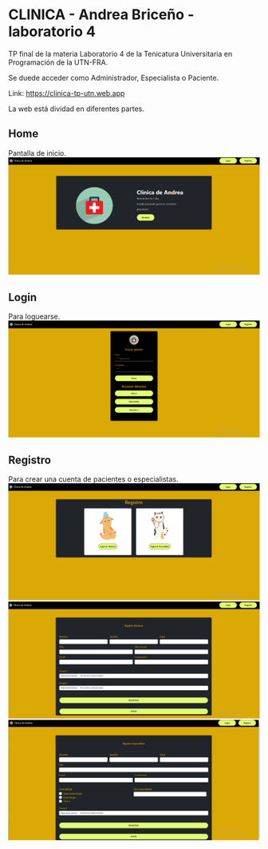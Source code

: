 # CLINICA - Andrea Briceño - laboratorio 4

TP final de la materia Laboratorio 4 de la Tenicatura Universitaria en Programación de la UTN-FRA.

Se duede acceder como Administrador, Especialista o Paciente.

Link: https://clinica-tp-utn.web.app

La web está dividad en diferentes partes.

## Home
Pantalla de inicio.
<img src="pantallas/1.png">


## Login
Para loguearse.
<img src="pantallas/2.png">

## Registro
Para crear una cuenta de pacientes o especialistas.
<img src="pantallas/3.png">
<img src="pantallas/4.png">
<img src="pantallas/5.png">